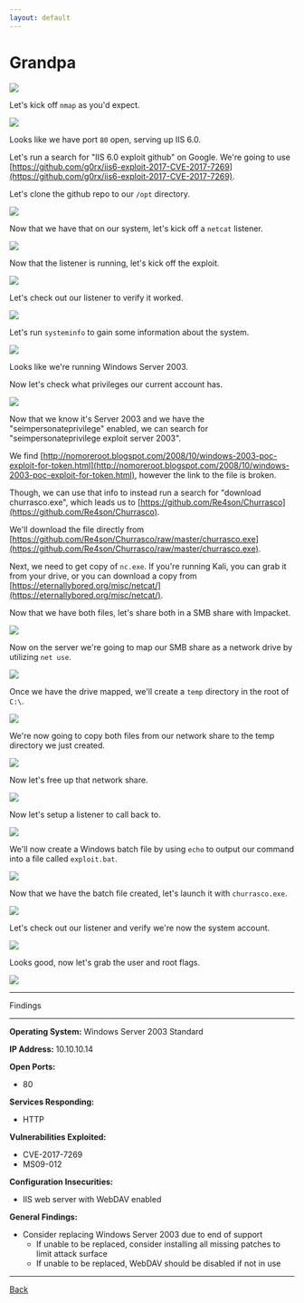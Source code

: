 ```yaml
---
layout: default
---
```


# Grandpa

![](./01.png)

Let's kick off ```nmap``` as you'd expect.

![](./02.png)

Looks like we have port ```80``` open, serving up IIS 6.0.

Let's run a search for "IIS 6.0 exploit github" on Google.  We're going to use [https://github.com/g0rx/iis6-exploit-2017-CVE-2017-7269](https://github.com/g0rx/iis6-exploit-2017-CVE-2017-7269).

Let's clone the github repo to our ```/opt``` directory.

![](./03.png)

Now that we have that on our system, let's kick off a ```netcat``` listener.

![](./04.png)

Now that the listener is running, let's kick off the exploit.

![](./05.png)

Let's check out our listener to verify it worked.

![](./06.png)

Let's run ```systeminfo``` to gain some information about the system.

![](./07.png)

Looks like we're running Windows Server 2003.

Now let's check what privileges our current account has.

![](./08.png)

Now that we know it's Server 2003 and we have the "seimpersonateprivilege" enabled, we can search for "seimpersonateprivilege exploit server 2003".

We find [http://nomoreroot.blogspot.com/2008/10/windows-2003-poc-exploit-for-token.html](http://nomoreroot.blogspot.com/2008/10/windows-2003-poc-exploit-for-token.html), however the link to the file is broken.

Though, we can use that info to instead run a search for "download churrasco.exe", which leads us to [https://github.com/Re4son/Churrasco](https://github.com/Re4son/Churrasco).

We'll download the file directly from [https://github.com/Re4son/Churrasco/raw/master/churrasco.exe](https://github.com/Re4son/Churrasco/raw/master/churrasco.exe).

Next, we need to get copy of ```nc.exe```.  If you're running Kali, you can grab it from your drive, or you can download a copy from [https://eternallybored.org/misc/netcat/](https://eternallybored.org/misc/netcat/).

Now that we have both files, let's share both in a SMB share with Impacket.

![](./09.png)

Now on the server we're going to map our SMB share as a network drive by utilizing ```net use```.

![](./10.png)

Once we have the drive mapped, we'll create a ```temp``` directory in the root of ```C:\```.

![](./11.png)

We're now going to copy both files from our network share to the temp directory we just created.

![](./12.png)

Now let's free up that network share.

![](./13.png)

Now let's setup a listener to call back to.

![](./14.png)

We'll now create a Windows batch file by using ```echo``` to output our command into a file called ```exploit.bat```.

![](./15.png)

Now that we have the batch file created, let's launch it with ```churrasco.exe```.

![](./16.png)

Let's check out our listener and verify we're now the system account.

![](./17.png)

Looks good, now let's grab the user and root flags.

![](./18.png)

___

Findings

___

**Operating System:** Windows Server 2003 Standard

**IP Address:** 10.10.10.14

**Open Ports:**
- 80

**Services Responding:**
- HTTP

**Vulnerabilities Exploited:**
- CVE-2017-7269
- MS09-012

**Configuration Insecurities:**
- IIS web server with WebDAV enabled

**General Findings:**
- Consider replacing Windows Server 2003 due to end of support
  - If unable to be replaced, consider installing all missing patches to limit attack surface
  - If unable to be replaced, WebDAV should be disabled if not in use

___

[Back](../)
